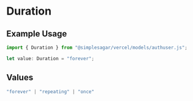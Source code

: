 # Duration

## Example Usage

```typescript
import { Duration } from "@simplesagar/vercel/models/authuser.js";

let value: Duration = "forever";
```

## Values

```typescript
"forever" | "repeating" | "once"
```